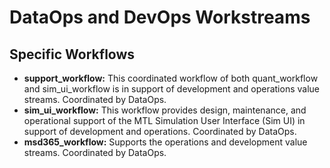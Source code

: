 # DataOps and DevOps Workstreams

## Specific Workflows

- **support_workflow:** This coordinated workflow of both quant_workflow and sim_ui_workflow is in support of development and operations value streams. Coordinated by DataOps.
- **sim_ui_workflow:** This workflow provides design, maintenance, and operational support of the MTL Simulation User Interface (Sim UI) in support of development and operations. Coordinated by DataOps.
- **msd365_workflow:** Supports the operations and development value streams. Coordinated by DataOps.
